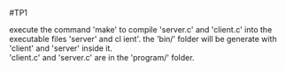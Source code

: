 #TP1 

execute the command 'make' to compile 'server.c' and 'client.c' into the executable files 'server' and cl
ient'.
the  'bin/' folder will be generate with 'client' and 'server' inside it.   
'client.c' and 'server.c' are in the 'program/' folder.